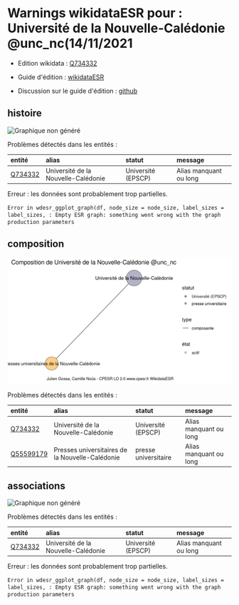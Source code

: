 Warnings wikidataESR pour : Université de la Nouvelle-Calédonie @unc_nc(14/11/2021
================

- Edition wikidata : [Q734332](https://www.wikidata.org/wiki/Q734332)
- Guide d'édition : [wikidataESR](https://github.com/cpesr/wikidataESR/)

- Discussion sur le guide d'édition : [github](https://github.com/cpesr/wikidataESR/issues)



## histoire 

![Graphique non généré](Q734332-histoire.png) 

Problèmes détectés dans les entités :

|entité                                           |alias                               |statut             |message                |
|:------------------------------------------------|:-----------------------------------|:------------------|:----------------------|
|[Q734332](https://www.wikidata.org/wiki/Q734332) |Université de la Nouvelle-Calédonie |Université (EPSCP) |Alias manquant ou long |

 


Erreur : les données sont probablement trop partielles.
```
Error in wdesr_ggplot_graph(df, node_size = node_size, label_sizes = label_sizes, : Empty ESR graph: something went wrong with the graph production parameters

``` 



## composition 

![Graphique non généré](Q734332-composition.png) 

Problèmes détectés dans les entités :

|entité                                               |alias                                           |statut               |message                |
|:----------------------------------------------------|:-----------------------------------------------|:--------------------|:----------------------|
|[Q734332](https://www.wikidata.org/wiki/Q734332)     |Université de la Nouvelle-Calédonie             |Université (EPSCP)   |Alias manquant ou long |
|[Q55599179](https://www.wikidata.org/wiki/Q55599179) |Presses universitaires de la Nouvelle-Calédonie |presse universitaire |Alias manquant ou long |

 



## associations 

![Graphique non généré](Q734332-associations.png) 

Problèmes détectés dans les entités :

|entité                                           |alias                               |statut             |message                |
|:------------------------------------------------|:-----------------------------------|:------------------|:----------------------|
|[Q734332](https://www.wikidata.org/wiki/Q734332) |Université de la Nouvelle-Calédonie |Université (EPSCP) |Alias manquant ou long |

 


Erreur : les données sont probablement trop partielles.
```
Error in wdesr_ggplot_graph(df, node_size = node_size, label_sizes = label_sizes, : Empty ESR graph: something went wrong with the graph production parameters

``` 

